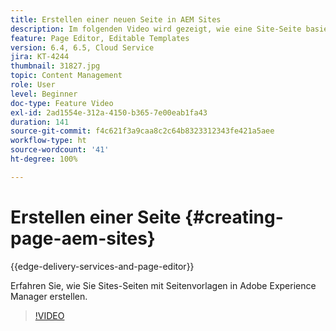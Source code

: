 ```yaml
---
title: Erstellen einer neuen Seite in AEM Sites
description: Im folgenden Video wird gezeigt, wie eine Site-Seite basierend auf einer Vorlage in Adobe Experience Manager erstellt wird.
feature: Page Editor, Editable Templates
version: 6.4, 6.5, Cloud Service
jira: KT-4244
thumbnail: 31827.jpg
topic: Content Management
role: User
level: Beginner
doc-type: Feature Video
exl-id: 2ad1554e-312a-4150-b365-7e00eab1fa43
duration: 141
source-git-commit: f4c621f3a9caa8c2c64b8323312343fe421a5aee
workflow-type: ht
source-wordcount: '41'
ht-degree: 100%

---
```


# Erstellen einer Seite {#creating-page-aem-sites}

{{edge-delivery-services-and-page-editor}}

Erfahren Sie, wie Sie Sites-Seiten mit Seitenvorlagen in Adobe Experience Manager erstellen.

>[!VIDEO](https://video.tv.adobe.com/v/31827?quality=12&learn=on)
